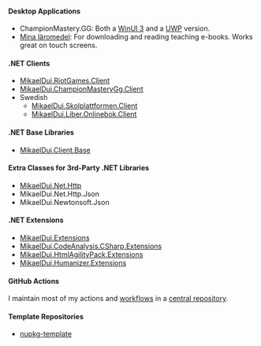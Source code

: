 #### Desktop Applications
- ChampionMastery.GG: Both a [WinUI 3](https://github.com/mikaeldui/ChampionMastery.GG-winui) and a [UWP](https://github.com/mikaeldui/ChampionMastery.GG-uwp) version.
- [Mina läromedel](https://github.com/mikaeldui/MinaLaromedel): For downloading and reading teaching e-books. Works great on touch screens.

#### .NET Clients
- [MikaelDui.RiotGames.Client](https://github.com/mikaeldui/riot-games-dotnet-client)
- [MikaelDui.ChampionMasteryGg.Client](https://github.com/mikaeldui/ChampionMastery.GG-dotnet-client)
- Swedish
  - [MikaelDui.Skolplattformen.Client](https://github.com/mikaeldui/skolplattformen-dotnet-client)
  - [MikaelDui.Liber.Onlinebok.Client](https://github.com/mikaeldui/liber-onlinebok-dotnet-client)

#### .NET Base Libraries
- [MikaelDui.Client.Base](https://github.com/mikaeldui/client-base-dotnet)
 
#### Extra Classes for 3rd-Party .NET Libraries
- [MikaelDui.Net.Http](https://github.com/mikaeldui/dotnet-net-http)
- MikaelDui.Net.Http.Json
- MikaelDui.Newtonsoft.Json

#### .NET Extensions
- [MikaelDui.Extensions](https://github.com/mikaeldui/dotnet-extensions)
- [MikaelDui.CodeAnalysis.CSharp.Extensions](https://github.com/mikaeldui/code-analysis-csharp-extensions)
- [MikaelDui.HtmlAgilityPack.Extensions](https://github.com/mikaeldui/HtmlAgilityPack-extensions)
- [MikaelDui.Humanizer.Extensions](https://github.com/mikaeldui/humanizer-extensions)

#### GitHub Actions
I maintain most of my actions and [workflows](https://github.com/mikaeldui/actions/tree/main/.github/workflows) in a [central repository](https://github.com/mikaeldui/actions).

#### Template Repositories
- [nupkg-template](https://github.com/mikaeldui/nupkg-template)
